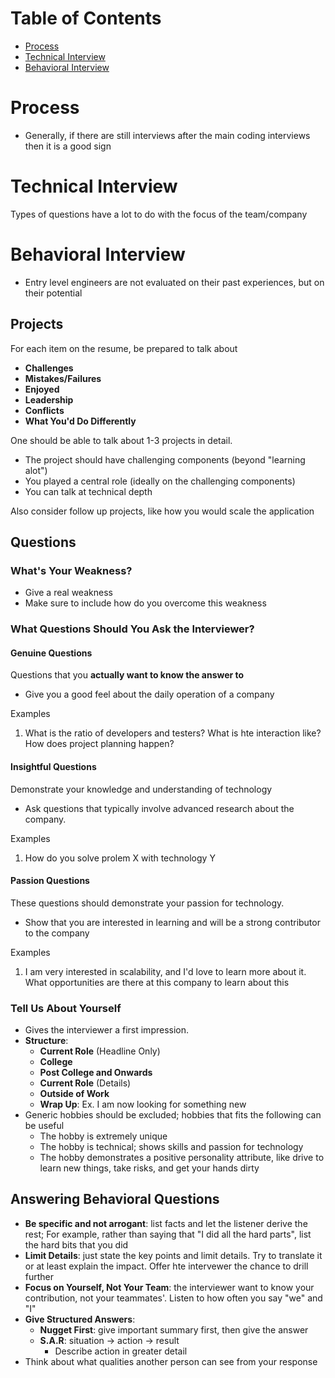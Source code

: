 # Table of Contents

- [Process](#process)
- [Technical Interview](#technical)
- [Behavioral Interview](#behavioral)

# Process <div id="process">

- Generally, if there are still interviews after the main coding interviews then
  it is a good sign

# Technical Interview <div id="technical">

Types of questions have a lot to do with the focus of the team/company

# Behavioral Interview <div id="behavioral">

- Entry level engineers are not evaluated on their past experiences, but on
  their potential

## Projects

For each item on the resume, be prepared to talk about

- **Challenges**
- **Mistakes/Failures**
- **Enjoyed**
- **Leadership**
- **Conflicts**
- **What You'd Do Differently**

One should be able to talk about 1-3 projects in detail.

- The project should have challenging components (beyond "learning alot")
- You played a central role (ideally on the challenging components)
- You can talk at technical depth

Also consider follow up projects, like how you would scale the application

## Questions

### What's Your Weakness?

- Give a real weakness
- Make sure to include how do you overcome this weakness

### What Questions Should You Ask the Interviewer?

#### Genuine Questions

Questions that you **actually want to know the answer to**

- Give you a good feel about the daily operation of a company

Examples

1. What is the ratio of developers and testers? What is hte interaction like?
   How does project planning happen?

#### Insightful Questions

Demonstrate your knowledge and understanding of technology

- Ask questions that typically involve advanced research about the company.

Examples

1. How do you solve prolem X with technology Y

#### Passion Questions

These questions should demonstrate your passion for technology.

- Show that you are interested in learning and will be a strong contributor to
  the company

Examples

1. I am very interested in scalability, and I'd love to learn more about it.
   What opportunities are there at this company to learn about this

### Tell Us About Yourself

- Gives the interviewer a first impression.
- **Structure**:
  - **Current Role** (Headline Only)
  - **College**
  - **Post College and Onwards**
  - **Current Role** (Details)
  - **Outside of Work**
  - **Wrap Up**: Ex. I am now looking for something new
- Generic hobbies should be excluded; hobbies that fits the following can be
  useful
  - The hobby is extremely unique
  - The hobby is technical; shows skills and passion for technology
  - The hobby demonstrates a positive personality attribute, like drive to learn
    new things, take risks, and get your hands dirty

## Answering Behavioral Questions

- **Be specific and not arrogant**: list facts and let the listener derive the
  rest; For example, rather than saying that "I did all the hard parts", list
  the hard bits that you did
- **Limit Details**: just state the key points and limit details. Try to
  translate it or at least explain the impact. Offer hte intervewer the chance
  to drill further
- **Focus on Yourself, Not Your Team**: the interviewer want to know your
  contribution, not your teammates'. Listen to how often you say "we" and "I"
- **Give Structured Answers**:
  - **Nugget First**: give important summary first, then give the answer
  - **S.A.R**: situation -> action -> result
    - Describe action in greater detail
- Think about what qualities another person can see from your response
